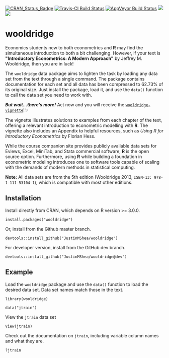 

[![CRAN_Status_Badge](http://www.r-pkg.org/badges/version/wooldridge)](https://cran.r-project.org/package=wooldridge) [![Travis-CI Build Status](https://travis-ci.org/JustinMShea/wooldridge.svg?branch=master)](https://travis-ci.org/JustinMShea/wooldridge) [![AppVeyor Build Status](https://ci.appveyor.com/api/projects/status/github/JustinMShea/wooldridge?branch=master&svg=true)](https://ci.appveyor.com/project/JustinMShea/wooldridge)  [![](https://cranlogs.r-pkg.org/badges/wooldridge)](https://CRAN.R-project.org/package=wooldridge) [![](http://cranlogs.r-pkg.org/badges/wooldridge)](http://cran.rstudio.com/web/packages/wooldridge/index.html)

# wooldridge 

Economics students new to both econometrics and **R** may find the simultaneous introduction to both a bit challenging. However, if your text is **"Introductory Econometrics: A Modern Approach"** by Jeffrey M. Wooldridge, then you are in luck! 

The `wooldridge` data package aims to lighten the task by loading any data set from the text through a single command. The package contains documentation for each set and all data has been compressed to 62.73% of its original size. Just install the package, load it, and use the `data()` function to call the data set you need to work with.

_**But wait...there's more!**_ Act now and you will receive the  [`wooldridge-vignette`](https://cran.r-project.org/web/packages/wooldridge/vignettes/wooldridge-vignette.pdf)!:sparkles: 

The vignette illustrates solutions to examples from each chapter of the text, offering a relevant introduction to econometric modelling with **R**. The vignette also includes an Appendix to helpful resources, such as *Using R for Introductory Econometrics* by Florian Hess.

While the course companion site provides publicly available data sets for Eviews, Excel, MiniTab, and Stata commercial software, **R** is the open source option. Furthermore, using **R** while building a foundation in econometric modeling introduces one to software tools capable of scaling with the demands of modern methods in statistical computing.

**Note:** All data sets are from the 5th edition (Wooldridge 2013, `ISBN-13: 978-1-111-53104-1`), which is compatible with most other editions.


## Installation

Install directly from CRAN, which depends on R version >= 3.0.0.

```{r}
install.packages("wooldridge")
```

Or, install from the Github master branch.

```{r}
devtools::install_github("JustinMShea/wooldridge")
```

For developer version, install from the GitHub dev branch.

```{r}
devtools::install_github("JustinMShea/wooldridge@dev")
```

## Example

Load the `wooldridge` package and use the `data()` function to load the desired data set.
Data set names match those in the text.

```{r}
library(wooldridge)

data("jtrain")
```

View the `jtrain` data set

```{r}
View(jtrain)
```

Check out the documentation on `jtrain`, including variable column names and what they are.

```{r}
?jtrain
```


